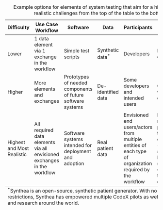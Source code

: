 <table class="table table-striped ">
  <caption>
  Example options for elements of system testing that aim for a higher degree realistic challenges from the top of the table to the bottom
  </caption>
  <thead>
    <tr>
      <th scope="col">Difficulty</th>
      <th scope="col">Use Case Workflow</th>
      <th scope="col">Software</th>
      <th scope="col">Data</th>
      <th scope="col">Participants</th>
      <th scope="col">Environment</th>
    </tr>
  </thead>
  <tfoot>
    <tr>
      <td colspan="6"><sup>*</sup>Synthea is an open-source, synthetic patient generator. With no cost and no restrictions, Synthea has empowered multiple CodeX pilots as well as testing and research around the world.</td>
    </tr>
  </tfoot>
  <tbody>
    <tr>
      <td>Lower</td>
      <td>1 data element via 1 exchange in the workflow</td>
      <td>Simple test scripts</td>
      <td>Synthetic data<sup>*</sup></td>
      <td>Developers</td>
      <td>Developer's computers</td>
    </tr>
    <tr>
      <td>Higher</td>
      <td>More elements and exchanges</td>
      <td>Prototypes of needed components of future software systems</td>
      <td>De-identified data</td>
      <td>Some developers and intended users</td>
      <td>Connectathons with multiple organizations</td>
    </tr>
    <tr>
      <td>Highest and Most Realistic</td>
      <td>All required data elements via all envisioned exchanges in the workflow</td>
      <td>Software systems intended for deployment and adoption</td>
      <td>Real patient data</td>
      <td>Envisioned end users/actors from multiple entities of each type of organization required by the workflow</td>
      <td>Full-scale real-world pilots within the envisioned organizations (e.g., health system, lab ...). Likely includes some testing sandboxes in those organizations</td>
    </tr>
  </tbody>
</table>

